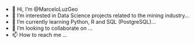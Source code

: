 - 👋 Hi, I’m @MarceloLuzGeo
- 👀 I’m interested in Data Science projects related to the mining industry...
- 🌱 I’m currently learning Python, R and SQL (PostgreSQL)...
- 💞️ I’m looking to collaborate on ...
- 📫 How to reach me ...

<!---
MarceloLuzGeo/MarceloLuzGeo is a ✨ special ✨ repository because its `README.md` (this file) appears on your GitHub profile.
You can click the Preview link to take a look at your changes.
--->
